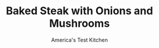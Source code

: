 ---
layout: ../../layouts/MarkdownPostLayout.astro
title: Baked Steak with Onions and Mushrooms
author: America's Test Kitchen
pubDate: 2023-03-15
description: "Put away your steak knives: Baked (or “smothered”) steaks are fork-tender and supremely beefy."
image_url: https://res.cloudinary.com/hksqkdlah/image/upload/ar_1:1,c_fill,dpr_2.0,f_auto,fl_lossy.progressive.strip_profile,g_faces:auto,q_auto:low,w_344/23222_sfs-baked-steak-with-onions-and-mushrooms-18
tags: ["Main Courses","Beef"]
calories: 2487
protein: 27
carbohydrates: 11
fats: 
fiber: 1
ingredients: ["6 (6- to 8-ounce) beef, blade steaks, 1 inch thick, trimmed",", Salt and pepper","1/3 cup, cornstarch","1/4 cup, vegetable oil","1 tablespoon, water","1 tablespoon, soy sauce","1 tablespoon, tomato paste","2 , onions, halved and sliced thin","8 ounces, cremini mushrooms, trimmed and sliced thin","2 , garlic cloves, minced","1 teaspoon, chopped fresh rosemary","2 tablespoons, chopped fresh parsley"]
serves: 6
time: "3¼ hours"
instructions: ["Adjust oven rack to middle position and heat oven to 300 degrees. Pat steaks dry with paper towels and season with salt and pepper. Spread cornstarch in shallow dish. Working with 1 steak at a time, dredge steaks in cornstarch, shaking off excess, and transfer to plate.","Heat 2 tablespoons oil in 12-inch skillet over medium-high heat until just smoking. Add 3 steaks at a time and cook until browned, about 3 minutes per side, then return to plate. Repeat with remaining 2 tablespoons oil and remaining 3 steaks.","Remove skillet from heat and discard oil. Combine water, soy sauce, and tomato paste in now-empty skillet, scraping up any browned bits. Stir in onions, mushrooms, garlic, rosemary, and 1/4 teaspoon salt. Place steaks in single layer on top of onion mixture and add any accumulated steak juices.","Cover skillet, transfer to oven, and bake for 2 hours. Uncover and continue to bake until steaks are browned and fork tender, about 30 minutes longer. Transfer steaks to platter, tent loosely with aluminum foil, and let rest for 5 minutes. Season onion mixture with salt and pepper to taste and spoon over steaks. Sprinkle with parsley. Serve."]
nutrition: ["741 mg Potassium","349 mg Phosphorus","45 mg Calcium","2 mg Iron","41 mg Magnesium","661 mg Sodium","5 mg Zinc","28 g Fat","8 mg Niacin (B3)","14 g Monounsaturated","4 g Polyunsaturated","4 mg Vitamin C","1 µg Vitamin D","93 mg Cholesterol","7 g Saturated","1 g Fiber","16 µg Folate (food)","1 g Sugars","22 µg Vitamin K","166 g Water","11 g Carbs","16 µg Folate equivalent (total)","27 g Protein","2 mg Vitamin E","1 µg Vitamin B12","10 µg Vitamin A","414 kcal Energy","2487 calories"]
notes: "You can use white button mushrooms in place of the cremini."
---